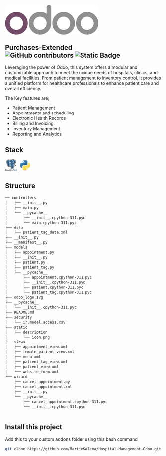 <img align="center" alt="Coding" width="300" src="./odoo_logo.svg">

## Purchases-Extended  <br/> ![GitHub contributors](https://img.shields.io/github/contributors/MartinKalema/Hospital-Management-Odoo?style=for-the-badge&logo=github) ![Static Badge](https://img.shields.io/badge/Odoo_version-v16.0-neon?style=for-the-badge)

Leveraging the power of Odoo, this system offers a modular and customizable approach to meet the unique needs of hospitals, clinics, and medical facilities. From patient management to inventory control, it provides a unified platform for healthcare professionals to enhance patient care and overall efficiency.

The Key features are;
-  Patient Management
-  Appointments and scheduling
-  Electronic Health Records
-  Billing and Invoicing
-  Inventory Management
-  Reporting and Analytics

## Stack
<a href="https://www.postgresql.org" target="_blank" rel="noreferrer"> <img src="https://raw.githubusercontent.com/devicons/devicon/master/icons/postgresql/postgresql-original-wordmark.svg" alt="postgresql" width="40" height="40"/> </a> <a href="https://www.python.org" target="_blank" rel="noreferrer"> <img src="https://raw.githubusercontent.com/devicons/devicon/master/icons/python/python-original.svg" alt="python" width="40" height="40"/> </a> 

## Structure
```
── controllers
│   ├── __init__.py
│   ├── main.py
│   └── __pycache__
│       ├── __init__.cpython-311.pyc
│       └── main.cpython-311.pyc
├── data
│   └── patient_tag_data.xml
├── __init__.py
├── __manifest__.py
├── models
│   ├── appointment.py
│   ├── __init__.py
│   ├── patient.py
│   ├── patient_tag.py
│   └── __pycache__
│       ├── appointment.cpython-311.pyc
│       ├── __init__.cpython-311.pyc
│       ├── patient.cpython-311.pyc
│       └── patient_tag.cpython-311.pyc
├── odoo_logo.svg
├── __pycache__
│   └── __init__.cpython-311.pyc
├── README.md
├── security
│   └── ir.model.access.csv
├── static
│   └── description
│       └── icon.png
├── views
│   ├── appointment_view.xml
│   ├── female_patient_view.xml
│   ├── menu.xml
│   ├── patient_tag_view.xml
│   ├── patient_view.xml
│   └── website_form.xml
└── wizard
    ├── cancel_appointment.py
    ├── cancel_appointment.xml
    ├── __init__.py
    └── __pycache__
        ├── cancel_appointment.cpython-311.pyc
        └── __init__.cpython-311.pyc


```
## Install this project
Add this to your custom addons folder using this bash command 
  ```bash
  git clone https://github.com/MartinKalema/Hospital-Management-Odoo.git
  ```

